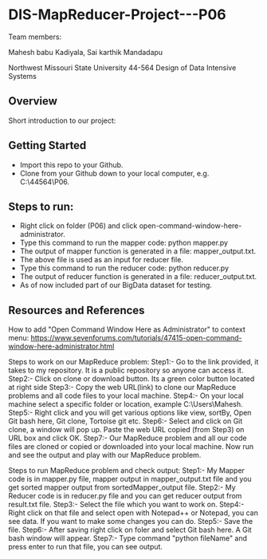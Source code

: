 # DIS-MapReducer-Project---P06
Team members: 

Mahesh babu Kadiyala, 
Sai karthik Mandadapu

Northwest Missouri State University
44-564 Design of Data Intensive Systems

## Overview

Short introduction to our project:

## Getting Started

- Import this repo to your Github.
- Clone from your Github down to your local computer, e.g. C:\44564\P06.

## Steps to run:

- Right click on folder (P06) and click open-command-window-here-administrator.
- Type this command to run the mapper code: python mapper.py
- The output of mapper function is generated in a file: mapper_output.txt.
- The above file is used as an input for reducer file.
- Type this command to run the reducer code: python reducer.py
- The output of reducer function is generated in a file: reducer_output.txt.
- As of now included part of our BigData dataset for testing.

## Resources and References


How to add "Open Command Window Here as Administrator" to context menu:
https://www.sevenforums.com/tutorials/47415-open-command-window-here-administrator.html
















Steps to work on our MapReduce problem:
Step1:- Go to the link provided, it takes to my repository. It is a public repository so anyone can access it.
Step2:- Click on clone or download button. Its a green color button located at right side
Step3:- Copy the web URL(link) to clone our MapReduce problems and all code files to your local machine.
Step4:- On your local machine select a specific folder or location, example C:\Users\Mahesh.
Step5:- Right click and you will get various options like view, sortBy, Open Git bash here, Git clone, Tortoise git etc.
Step6:- Select and click on Git clone, a window will pop up. Paste the web URL copied (from Step3) on URL box and click OK.
Step7:- Our MapReduce problem and all our code files are cloned or copied or downloaded into your local machine. Now run and see the output and play with our MapReduce problem.

Steps to run MapReduce problem and check output:
Step1:- My Mapper code is in mapper.py file, mapper output in mapper_output.txt file and you get sorted mapper output from sortedMapper_output file.
Step2:- My Reducer code is in reducer.py file and you can get reducer output from result.txt file.
Step3:- Select the file which you want to work on.
Step4:- Right click on that file and select open with Notepad++ or Notepad, you can see data. If you want to make some changes you can do.
Step5:- Save the file.
Step6:- After saving right click on foler and select Git bash here. A Git bash window will appear.
Step7:- Type command "python fileName" and press enter to run that file, you can see output.
